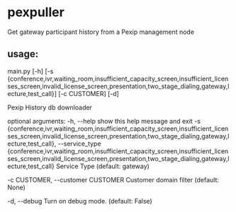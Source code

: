 # pexpuller
Get gateway participant history from a Pexip management node

## usage: 

main.py [-h]
               [-s {conference,ivr,waiting_room,insufficient_capacity_screen,insufficient_licenses_screen,invalid_license_screen,presentation,two_stage_dialing,gateway,lecture,test_call}]
               [-c CUSTOMER] [-d]

Pexip History db downloader

optional arguments:
  -h, --help            show this help message and exit
  -s {conference,ivr,waiting_room,insufficient_capacity_screen,insufficient_licenses_screen,invalid_license_screen,presentation,two_stage_dialing,gateway,lecture,test_call}, 
  --service_type {conference,ivr,waiting_room,insufficient_capacity_screen,insufficient_licenses_screen,invalid_license_screen,presentation,two_stage_dialing,gateway,lecture,test_call}
  Service Type (default: gateway)
  
  -c CUSTOMER, --customer CUSTOMER
                        Customer domain filter (default: None)
                        
  -d, --debug           Turn on debug mode. (default: False)
